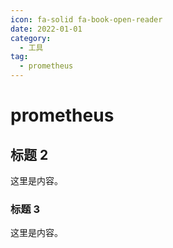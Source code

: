 ```yaml
---
icon: fa-solid fa-book-open-reader
date: 2022-01-01
category:
  - 工具
tag:
  - prometheus
---
```


# prometheus

## 标题 2

这里是内容。

### 标题 3

这里是内容。
